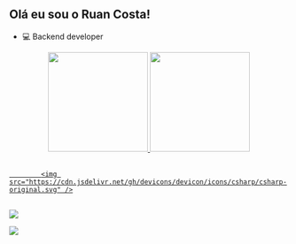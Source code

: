 ## Olá eu sou o Ruan Costa!

-	💻 Backend developer

<div align="center">
  <a href="https://github.com/Ruan92929">
  
  <img height="180em" src="https://github-readme-stats.vercel.app/api?username=Ruan92929&show_icons=true&theme=tokyonight&include_all_commits=true&count_private=true"/>
  
  <img height="180em" src="https://github-readme-stats.vercel.app/api/top-langs/?username=Ruan92929&layout=compact&langs_count=7&theme=tokyonight"/>
</div>


<div style="display: inline_block"><br>

            <img src="https://cdn.jsdelivr.net/gh/devicons/devicon/icons/csharp/csharp-original.svg" />
          
 
</div>
  
  ##
 
<div> 
  <a href = "mailto:ruan92929@hotmail.com"><img src="https://img.shields.io/badge/-Gmail-%23333?style=for-the-badge&logo=gmail&logoColor=white" target="_blank"></a>
  
  <a href="https://www.linkedin.com/in/ruancosta-275665162/" target="_blank"><img src="https://img.shields.io/badge/-LinkedIn-%230077B5?style=for-the-badge&logo=linkedin&logoColor=white" target="_blank"></a> 
 

</div>
